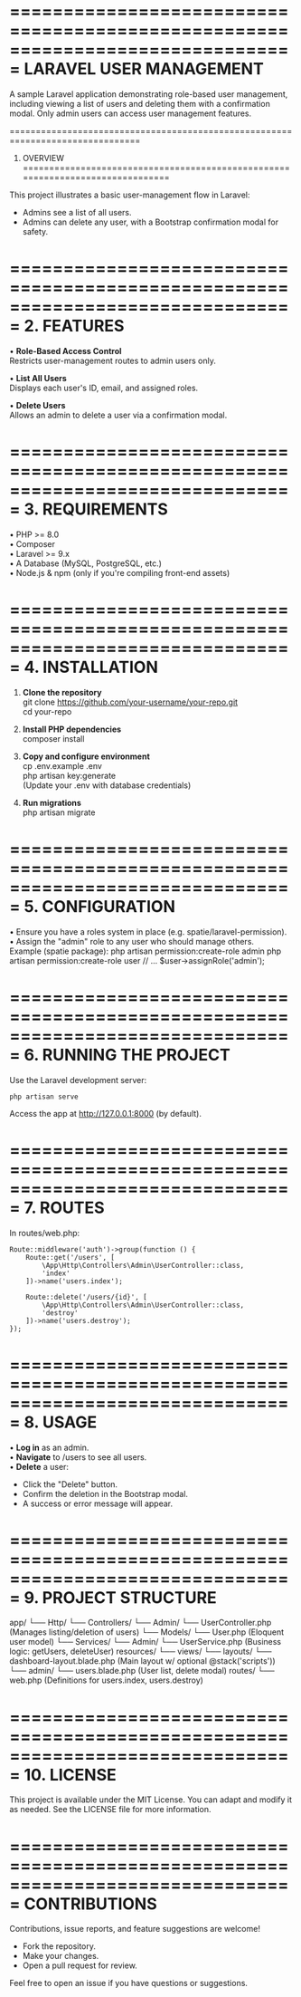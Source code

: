 ===============================================================================
                            LARAVEL USER MANAGEMENT
===============================================================================

A sample Laravel application demonstrating role-based user management, 
including viewing a list of users and deleting them with a confirmation modal. 
Only admin users can access user management features.

===============================================================================
1. OVERVIEW
===============================================================================

This project illustrates a basic user-management flow in Laravel:
- Admins see a list of all users.
- Admins can delete any user, with a Bootstrap confirmation modal for safety.

===============================================================================
2. FEATURES
===============================================================================

• **Role-Based Access Control**  
  Restricts user-management routes to admin users only.

• **List All Users**  
  Displays each user's ID, email, and assigned roles.

• **Delete Users**  
  Allows an admin to delete a user via a confirmation modal.

===============================================================================
3. REQUIREMENTS
===============================================================================

• PHP >= 8.0  
• Composer  
• Laravel >= 9.x  
• A Database (MySQL, PostgreSQL, etc.)  
• Node.js & npm (only if you're compiling front-end assets)

===============================================================================
4. INSTALLATION
===============================================================================

1. **Clone the repository**  
   git clone https://github.com/your-username/your-repo.git  
   cd your-repo

2. **Install PHP dependencies**  
   composer install

3. **Copy and configure environment**  
   cp .env.example .env  
   php artisan key:generate  
   (Update your .env with database credentials)

4. **Run migrations**  
   php artisan migrate

===============================================================================
5. CONFIGURATION
===============================================================================

• Ensure you have a roles system in place (e.g. spatie/laravel-permission).  
• Assign the "admin" role to any user who should manage others.  
  Example (spatie package):
      php artisan permission:create-role admin
      php artisan permission:create-role user
      // ...
      $user->assignRole('admin');

===============================================================================
6. RUNNING THE PROJECT
===============================================================================

Use the Laravel development server:

    php artisan serve

Access the app at http://127.0.0.1:8000 (by default).

===============================================================================
7. ROUTES
===============================================================================

In routes/web.php:

    Route::middleware('auth')->group(function () {
        Route::get('/users', [
            \App\Http\Controllers\Admin\UserController::class, 
            'index'
        ])->name('users.index');

        Route::delete('/users/{id}', [
            \App\Http\Controllers\Admin\UserController::class, 
            'destroy'
        ])->name('users.destroy');
    });

===============================================================================
8. USAGE
===============================================================================

• **Log in** as an admin.  
• **Navigate** to /users to see all users.  
• **Delete** a user:
  - Click the "Delete" button.
  - Confirm the deletion in the Bootstrap modal.
  - A success or error message will appear.

===============================================================================
9. PROJECT STRUCTURE
===============================================================================

app/
 └── Http/
     └── Controllers/
         └── Admin/
             └── UserController.php   (Manages listing/deletion of users)
 └── Models/
     └── User.php                     (Eloquent user model)
 └── Services/
     └── Admin/
         └── UserService.php         (Business logic: getUsers, deleteUser)
resources/
 └── views/
     └── layouts/
         └── dashboard-layout.blade.php (Main layout w/ optional @stack('scripts'))
     └── admin/
         └── users.blade.php            (User list, delete modal)
routes/
 └── web.php                            (Definitions for users.index, users.destroy)

===============================================================================
10. LICENSE
===============================================================================

This project is available under the MIT License. You can adapt and modify it 
as needed. See the LICENSE file for more information.

===============================================================================
CONTRIBUTIONS
===============================================================================

Contributions, issue reports, and feature suggestions are welcome! 
- Fork the repository.
- Make your changes.
- Open a pull request for review.

Feel free to open an issue if you have questions or suggestions.
